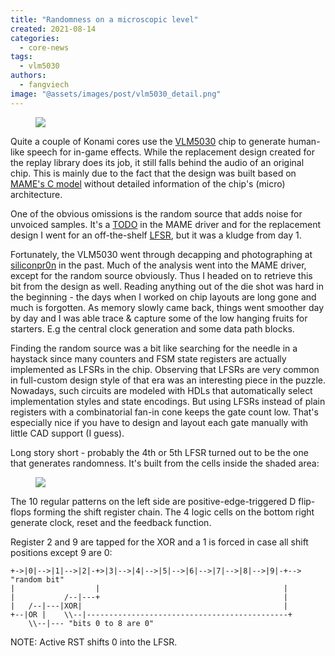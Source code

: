 ```yaml
---
title: "Randomness on a microscopic level"
created: 2021-08-14
categories: 
  - core-news
tags: 
  - vlm5030
authors: 
  - fangviech
image: "@assets/images/post/vlm5030_detail.png"
---
```


<figure>

![](@assets/images/post/vlm5030_detail.png)

</figure>

Quite a couple of Konami cores use the [VLM5030](http://www.vgmpf.com/Wiki/index.php?title=VLM5030) chip to generate human-like speech for in-game effects. While the replacement design created for the replay library does its job, it still falls behind the audio of an original chip. This is mainly due to the fact that the design was built based on [MAME's C model](https://github.com/mamedev/mame/blob/master/src/devices/sound/vlm5030.cpp) without detailed information of the chip's (micro) architecture.

One of the obvious omissions is the random source that adds noise for unvoiced samples. It's a [TODO](https://github.com/mamedev/mame/blob/0013f69c4c356a1c06b6b5eda1b3405b31823815/src/devices/sound/vlm5030.cpp#L51) in the MAME driver and for the replacement design I went for an off-the-shelf [LFSR](https://en.wikipedia.org/wiki/Linear-feedback_shift_register), but it was a kludge from day 1.

Fortunately, the VLM5030 went through decapping and photographing at [siliconpr0n](https://siliconpr0n.org/archive/doku.php?id=ogoun:vlm5030) in the past. Much of the analysis went into the MAME driver, except for the random source obviously. Thus I headed on to retrieve this bit from the design as well. Reading anything out of the die shot was hard in the beginning - the days when I worked on chip layouts are long gone and much is forgotten. As memory slowly came back, things went smoother day by day and I was able trace & capture some of the low hanging fruits for starters. E.g the central clock generation and some data path blocks.

Finding the random source was a bit like searching for the needle in a haystack since many counters and FSM state registers are actually implemented as LFSRs in the chip. Observing that LFSRs are very common in full-custom design style of that era was an interesting piece in the puzzle. Nowadays, such circuits are modeled with HDLs that automatically select implementation styles and state encodings. But using LFSRs instead of plain registers with a combinatorial fan-in cone keeps the gate count low. That's especially nice if you have to design and layout each gate manually with little CAD support (I guess).

Long story short - probably the 4th or 5th LFSR turned out to be the one that generates randomness. It's built from the cells inside the shaded area:

<figure>

![](@assets/images/post/vlm5030_lfsr.png)

</figure>

The 10 regular patterns on the left side are positive-edge-triggered D flip-flops forming the shift register chain. The 4 logic cells on the bottom right generate clock, reset and the feedback function.

Register 2 and 9 are tapped for the XOR and a 1 is forced in case all shift positions except 9 are 0:

    +->|0|-->|1|-->|2|-+>|3|-->|4|-->|5|-->|6|-->|7|-->|8|-->|9|-+-->  "random bit"
    |                  |                                         |
    |           /--|---+                                         |
    |   /--|---|XOR|                                             |
    +--|OR |    \\--|---------------------------------------------+
        \\--|--- "bits 0 to 8 are 0"

NOTE: Active RST shifts 0 into the LFSR.
